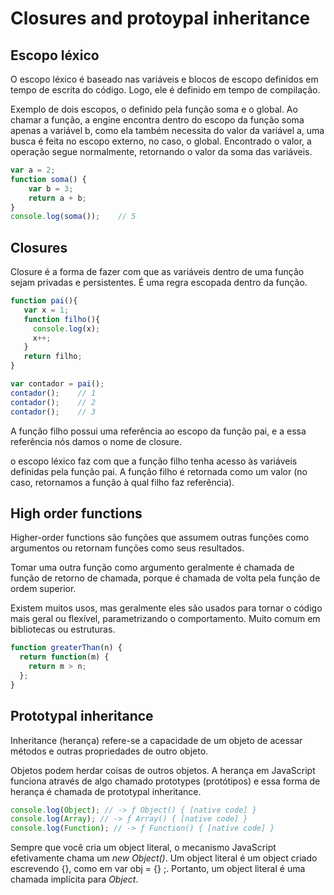 # Closures and protoypal inheritance

## Escopo léxico
O escopo léxico é baseado nas variáveis e blocos de escopo definidos em tempo de escrita do código. Logo, ele é definido em tempo de compilação.

Exemplo de dois escopos, o definido pela função soma e o global. Ao chamar a função, a engine encontra dentro do escopo da função soma apenas a variável b, como ela também necessita do valor da variável a, uma busca é feita no escopo externo, no caso, o global. Encontrado o valor, a operação segue normalmente, retornando o valor da soma das variáveis.

```js
var a = 2;
function soma() {
    var b = 3;
    return a + b;
}
console.log(soma());    // 5
```

## Closures
Closure é a forma de fazer com que as variáveis dentro de uma função sejam privadas e persistentes. É uma regra escopada dentro da função.

```js
function pai(){
   var x = 1;
   function filho(){
     console.log(x);
     x++;
   }
   return filho;
}

var contador = pai();
contador();    // 1
contador();    // 2
contador();    // 3
```

A função filho possui uma referência ao escopo da função pai, e a essa referência nós damos o nome de closure.

o escopo léxico faz com que a função filho tenha acesso às variáveis definidas pela função pai. A função filho é retornada como um valor (no caso, retornamos a função à qual filho faz referência).

## High order functions
Higher-order functions são funções que assumem outras funções como argumentos ou retornam funções como seus resultados.

Tomar uma outra função como argumento geralmente é chamada de função de retorno de chamada, porque é chamada de volta pela função de ordem superior.

Existem muitos usos, mas geralmente eles são usados ​​para tornar o código mais geral ou flexível, parametrizando o comportamento. Muito comum em bibliotecas ou estruturas.

```js
function greaterThan(n) {
  return function(m) {
    return m > n;
  };
}
```

## Prototypal inheritance
Inheritance (herança) refere-se a capacidade de um objeto de acessar métodos e outras propriedades de outro objeto.

Objetos podem herdar coisas de outros objetos. A herança em JavaScript funciona através de algo chamado prototypes (protótipos) e essa forma de herança é chamada de prototypal inheritance.

```js
console.log(Object); // -> ƒ Object() { [native code] }
console.log(Array); // -> ƒ Array() { [native code] }
console.log(Function); // -> ƒ Function() { [native code] }
```

Sempre que você cria um object literal, o mecanismo JavaScript efetivamente chama um *new Object()*. Um object literal é um object criado escrevendo {}, como em var obj = {} ;. Portanto, um object literal é uma chamada implícita para *Object*.
